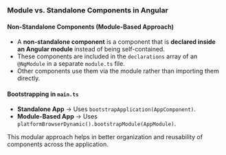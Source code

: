 ### **Module vs. Standalone Components in Angular**  

#### **Non-Standalone Components (Module-Based Approach)**  
- A **non-standalone component** is a component that is **declared inside an Angular module** instead of being self-contained.  
- These components are included in the `declarations` array of an `@NgModule` in a separate `module.ts` file.  
- Other components use them via the module rather than importing them directly.  

#### **Bootstrapping in `main.ts`**  
- **Standalone App** → Uses `bootstrapApplication(AppComponent)`.  
- **Module-Based App** → Uses `platformBrowserDynamic().bootstrapModule(AppModule)`.  

This modular approach helps in better organization and reusability of components across the application.